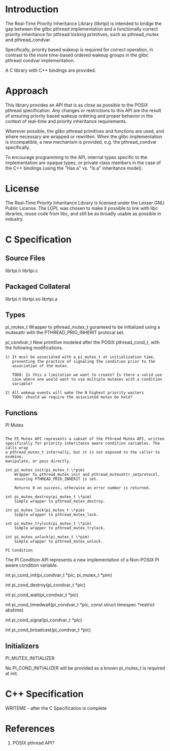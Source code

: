 Introduction
============
The Real-Time Priority Inheritance Library (librtpi) is intended to bridge the
gap between the glibc pthread implementation and a functionally correct priority
inheritance for pthread locking primitives, such as pthread_mutex and
pthread_condvar.

Specifically, priority based wakeup is required for correct operation, in
contrast to the more time-based ordered wakeup groups in the glibc pthread
condvar implementation.

A C library with C++ bindings are provided.

Approach
========
This library provides an API that is as close as possible to the POSIX pthread
specification. Any changes or restrictions to this API are the result of
ensuring priority based wakeup ordering and proper behavior in the context of
real-time and priority inheritance requirements.

Wherever possible, the glibc pthread primitives and functions are used, and
where necessary are wrapped or rewritten. When the glibc implementation is
incompatible, a new mechanism is provided, e.g. the pthread_condvar
specifically.

To encourage programming to the API, internal types specific to the
implementation are opaque types, or private class members in the case of the C++
bindings (using the "Has a" vs. "Is a" inheritance model).

License
=======
The Real-Time Priority Inheritance Library is licensed under the Lesser GNU
Public License. The LGPL was chosen to make it possible to link with libc
libraries, reuse code from libc, and still be as broadly usable as possible in
industry.

C Specification
===============
Source Files
------------
librtpi.h
librtpi.c

Packaged Collateral
-------------------
librtpi.h
librtpi.so
librtpi.a

Types
-----
pi_mutex_t
	Wrapper to pthread_mutex_t guranteed to be initialized using a
	mutexattr with the PTHREAD_PRIO_INHERIT protocal set.

pi_condvar_t
	New primitive modeled after the POSIX pthread_cond_t, with the following
	modifications.

	1) It must be associated with a pi_mutex_t at initialization time,
	   preventing the practice of signaling the condition prior to the
	   association of the mutex.
	
	   TODO: Is this a limitation we want to create? Is there a valid use
	   case where one would want to use multiple mutexes with a condition
	   variable?
	
	2) All wakeup events will wake the N highest priority waiters
	   TODO: should we require the associated mutex be held?

Functions
---------

PI Mutex
~~~~~~~~

The PI Mutex API represents a subset of the Pthread Mutex API, written
specifically for priority inheritance aware condition variables. The calls wrap
a pthread_mutex_t internally, but it is not exposed to the caller to examine,
manipulate, or pass directly.

int pi_mutex_init(pi_mutex_t \*pim)
	Wrapper to pthread_mutex_init and pthread_mutexattr_setprotocol,
	ensuring PTHREAD_PRIO_INHERIT is set.

	Returns 0 on success, otherwise an error number is returned.

int pi_mutex_destroy(pi_mutex_t \*pim)
	Simple wrapper to pthread_mutex_destroy.

int pi_mutex_lock(pi_mutex_t \*pim)
	Simple wrapper to pthread_mutex_lock.

int pi_mutex_trylock(pi_mutex_t \*pim)
	Simple wrapper to pthread_mutex_trylock.

int pi_mutex_unlock(pi_mutex_t \*pim)
	Simple wrapper to pthread_mutex_unlock.

PI Condition
~~~~~~~~~~~~

The PI Condition API represents a new implementation of a Non-POSIX PI aware
condition variable.

int pi_cond_init(pi_condvar_t \*pic, pi_mutex_t \*pim)

int pi_cond_destroy(pi_condvar_t \*pic)

int pi_cond_wait(pi_condvar_t \*pic)

int pi_cond_timedwait(pi_condvar_t \*pic, const struct timespec \*restrict abstime)

int pi_cond_signal(pi_condvar_t \*pic)

int pi_cond_broadcast(pi_condvar_t \*pic)

Initializers
------------
PI_MUTEX_INITIALIZER

No PI_COND_INITIALIZER will be provided as a known pi_mutex_t is required at
init.

C++ Specification
=================
WRITEME - after the C Specification is complete

References
==========
1. POSIX pthread API?

